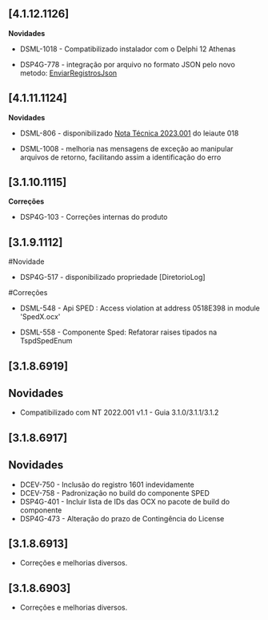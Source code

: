 ﻿## [4.1.12.1126]

**Novidades**

- DSML-1018 - Compatibilizado instalador com o Delphi 12 Athenas

- DSP4G-778 - integração por arquivo no formato JSON pelo novo metodo:
[EnviarRegistrosJson](https://tecnospeed.zendesk.com/hc/pt-br/articles/21038250837655)

## [4.1.11.1124]

**Novidades**

- DSML-806 - disponibilizado [Nota Técnica 2023.001](https://blog.tecnospeed.com.br/efd-icms-ipi-nota-tecnica-2023-001-e-guia-pratico-do-leiaute-018/) do leiaute 018

- DSML-1008 - melhoria nas mensagens de exceção ao manipular arquivos de retorno, facilitando assim a identificação do erro

## [3.1.10.1115]

**Correções**

- DSP4G-103 - Correções internas do produto


## [3.1.9.1112]

#Novidade

- DSP4G-517 - disponibilizado propriedade [DiretorioLog]

#Correções

- DSML-548 - Api SPED : Access violation at address 0518E398 in module 'SpedX.ocx'

- DSML-558 - Componente Sped: Refatorar raises tipados na TspdSpedEnum

## [3.1.8.6919]

## Novidades
* Compatibilizado com NT 2022.001 v1.1 - Guia 3.1.0/3.1.1/3.1.2

## [3.1.8.6917]

## Novidades
* DCEV-750 - Inclusão do registro 1601 indevidamente
* DCEV-758 - Padronização no build do componente SPED
* DSP4G-401 - Incluir lista de IDs das OCX no pacote de build do componente
* DSP4G-473 - Alteração do prazo de Contingência do License


## [3.1.8.6913]

* Corre&ccedil;&otilde;es e melhorias diversos.

## [3.1.8.6903]

* Corre&ccedil;&otilde;es e melhorias diversos.











